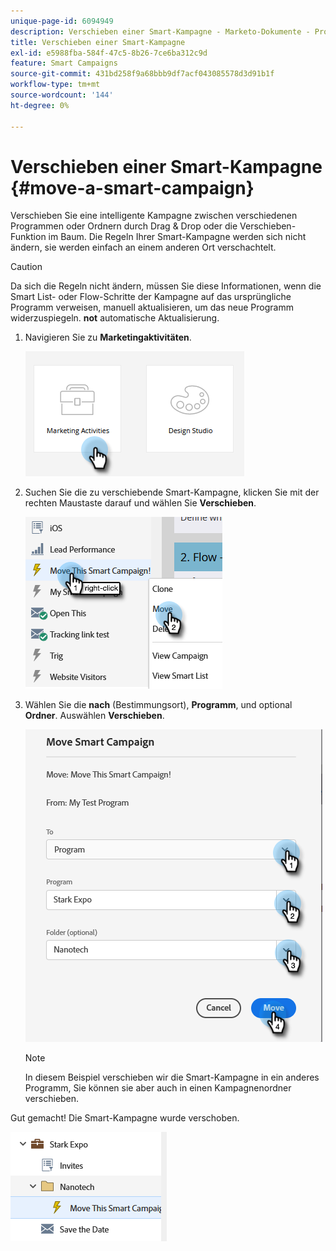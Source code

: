 ```yaml
---
unique-page-id: 6094949
description: Verschieben einer Smart-Kampagne - Marketo-Dokumente - Produktdokumentation
title: Verschieben einer Smart-Kampagne
exl-id: e5988fba-584f-47c5-8b26-7ce6ba312c9d
feature: Smart Campaigns
source-git-commit: 431bd258f9a68bbb9df7acf043085578d3d91b1f
workflow-type: tm+mt
source-wordcount: '144'
ht-degree: 0%

---
```


# Verschieben einer Smart-Kampagne {#move-a-smart-campaign}

Verschieben Sie eine intelligente Kampagne zwischen verschiedenen Programmen oder Ordnern durch Drag &amp; Drop oder die Verschieben-Funktion im Baum. Die Regeln Ihrer Smart-Kampagne werden sich nicht ändern, sie werden einfach an einem anderen Ort verschachtelt.

>[!CAUTION]
>
>Da sich die Regeln nicht ändern, müssen Sie diese Informationen, wenn die Smart List- oder Flow-Schritte der Kampagne auf das ursprüngliche Programm verweisen, manuell aktualisieren, um das neue Programm widerzuspiegeln. **not** automatische Aktualisierung.

1. Navigieren Sie zu **Marketingaktivitäten**.

   ![](assets/move-a-smart-campaign-1.png)

1. Suchen Sie die zu verschiebende Smart-Kampagne, klicken Sie mit der rechten Maustaste darauf und wählen Sie **Verschieben**.

   ![](assets/move-a-smart-campaign-2.png)

1. Wählen Sie die **nach** (Bestimmungsort), **Programm**, und optional **Ordner**. Auswählen **Verschieben**.

   ![](assets/move-a-smart-campaign-3.png)

   >[!NOTE]
   >
   >In diesem Beispiel verschieben wir die Smart-Kampagne in ein anderes Programm, Sie können sie aber auch in einen Kampagnenordner verschieben.

Gut gemacht! Die Smart-Kampagne wurde verschoben.

![](assets/move-a-smart-campaign-4.png)
